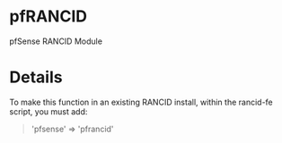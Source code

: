# pfRANCID #

pfSense RANCID Module

# Details #

To make this function in an existing RANCID install, within the rancid-fe script, you must add:

> 'pfsense'           => 'pfrancid'